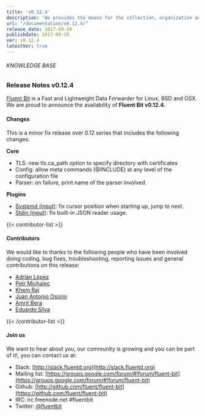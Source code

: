 ```yaml
---
title: 'v0.12.4'
description: 'We provides the means for the collection, organization and computerized retrieval of knowledgeand Lightweight Data Forwarder for Linux, BSD and OSX. We are proud to announce the availability of Fluent Bit v0.12.4.'
url: "/documentation/v0.12.4/"
release_date: 2017-09-29
publishdate: 2017-09-29
ver: v0.12.4
latestVer: true
---
```



###### KNOWLEDGE BASE

### Release Notes v0.12.4

[Fluent Bit](https://fluentbit.io/) is a Fast and Lightweight Data Forwarder for Linux, BSD and OSX. We are proud to announce the availability of **Fluent Bit v0.12.4.**

#### Changes

This is a minor fix release over 0.12 series that includes the following changes:

**Core**

* TLS: new tls.ca_path option to specify directory with certificates
* Config: allow meta commands (@INCLUDE) at any level of the configuration file
* Parser: on failure, print name of the parser involved.
  
**Plugins**

* [Systemd (input)](https://fluentbit.io/documentation/0.12/input/systemd): fix cursor position when starting up, jump to next.
* [Stdin (input)](https://fluentbit.io/documentation/0.12/input/systemd): fix built-in JSON reader usage.



{{< contributor-list >}}

#### Contributors

We would like to thanks to the following people who have been involved doing coding, bug fixes, troubleshooting, reporting issues and general contributions on this release:

* [Adrián López](https://github.com/adrianlzt)
* [Petr Michalec](https://github.com/epcim)
* [Khem Raj](https://github.com/kraj)
* [Juan Antonio Osorio](https://github.com/JAORMX)
* [Amrit Bera](https://github.com/amritb)
* [Eduardo Silva](https://github.com/edsiper)

{{< /contributor-list >}}

#### Join us

We want to hear about you, our community is growing and you can be part of it!, you can contact us at:

* Slack: [http://slack.fluentd.org](http://slack.fluentd.org)
* Mailing list: [https://groups.google.com/forum/#!forum/fluent-bit](https://groups.google.com/forum/#!forum/fluent-bit)
* Github: [http://github.com/fluent/fluent-bit](https://github.com/fluent/fluent-bit)
* IRC: irc.freenode.net #fluentbit
* Twitter: [@fluentbit](https://twitter.com/fluentbit)